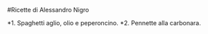 #Ricette di Alessandro Nigro

*1. Spaghetti aglio, olio e peperoncino.
*2. Pennette alla carbonara.
